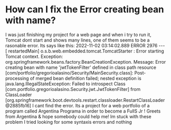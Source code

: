 
# How can I fix the Error creating bean with name?

I was just finishing my project for a web page and when i try to run it, Tomcat dont start and shows many lines, one of them seems to be a rasonable error. Its says like this:
2022-11-02 03:14:02.889 ERROR 2976 --- [  restartedMain] o.s.b.web.embedded.tomcat.TomcatStarter  : Error starting Tomcat context. Exception: org.springframework.beans.factory.BeanCreationException. Message: Error creating bean with name 'jwtTokenFilter' defined in class path resource [com/portfolio/gregorioalasino/Security/MainSecurity.class]: Post-processing of merged bean definition failed; nested exception is java.lang.IllegalStateException: Failed to introspect Class [com.portfolio.gregorioalasino.Security.jwt.JwtTokenFilter] from ClassLoader [org.springframework.boot.devtools.restart.classloader.RestartClassLoader@2885fb16]
I cant find the error. Its a project for a web portfolio of a program called Argentina Programa in order to become a FullS Jr !
Greets from Argentina & hope somebody could help me! Im stuck with these problem
I tried looking for some syntaxis errors and nothing

        